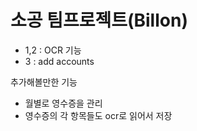 # 소공 팀프로젝트(Billon)



- 1,2 : OCR 기능
- 3 : add accounts

추가해볼만한 기능
- 월별로 영수증을 관리
- 영수증의 각 항목들도 ocr로 읽어서 저장
